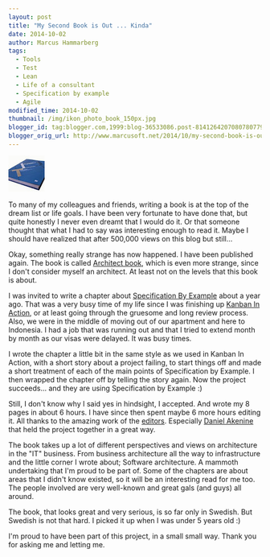 ```yaml
---
layout: post
title: "My Second Book is Out ... Kinda"
date: 2014-10-02
author: Marcus Hammarberg
tags:
  - Tools
  - Test
  - Lean
  - Life of a consultant
  - Specification by example
  - Agile
modified_time: 2014-10-02
thumbnail: /img/ikon_photo_book_150px.jpg
blogger_id: tag:blogger.com,1999:blog-36533086.post-8141264207080780779
blogger_orig_url: http://www.marcusoft.net/2014/10/my-second-book-is-out-kinda.html
---
```


![Book Cover](/img/ikon_photo_book_150px.jpg)

To many of my colleagues and friends, writing a book is at the top of the dream list or life goals. I have been very fortunate to have done that, but quite honestly I never even dreamt that I would do it. Or that someone thought that what I had to say was interesting enough to read it. Maybe I should have realized that after 500,000 views on this blog but still...

Okay, something really strange has now happened. I have been published again. The book is called [Architect book](http://www.thearchitectbook.com/), which is even more strange, since I don't consider myself an architect. At least not on the levels that this book is about.

I was invited to write a chapter about [Specification By Example](http://www.specificationbyexample.com/) about a year ago. That was a very busy time of my life since I was finishing up [Kanban In Action](http://bit.ly/theKanbanBook), or at least going through the gruesome and long review process. Also, we were in the middle of moving out of our apartment and here to Indonesia. I had a job that was running out and that I tried to extend month by month as our visas were delayed. It was busy times.

I wrote the chapter a little bit in the same style as we used in Kanban In Action, with a short story about a project failing, to start things off and made a short treatment of each of the main points of Specification by Example. I then wrapped the chapter off by telling the story again. Now the project succeeds... and they are using Specification by Example :)

Still, I don't know why I said yes in hindsight, I accepted. And wrote my 8 pages in about 6 hours. I have since then spent maybe 6 more hours editing it. All thanks to the amazing work of the [editors](http://www.thearchitectbook.com/authors/). Especially [Daniel Akenine](http://www.twitter.com/dakenine) that held the project together in a great way.

The book takes up a lot of different perspectives and views on architecture in the "IT" business. From business architecture all the way to infrastructure and the little corner I wrote about; Software architecture. A mammoth undertaking that I'm proud to be part of. Some of the chapters are about areas that I didn't know existed, so it will be an interesting read for me too. The people involved are very well-known and great gals (and guys) all around.

The book, that looks great and very serious, is so far only in Swedish. But Swedish is not that hard. I picked it up when I was under 5 years old :)

I'm proud to have been part of this project, in a small small way. Thank you for asking me and letting me.
